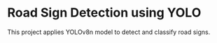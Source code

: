 # Road Sign Detection using YOLO

This project applies YOLOv8n model to detect and classify road signs.